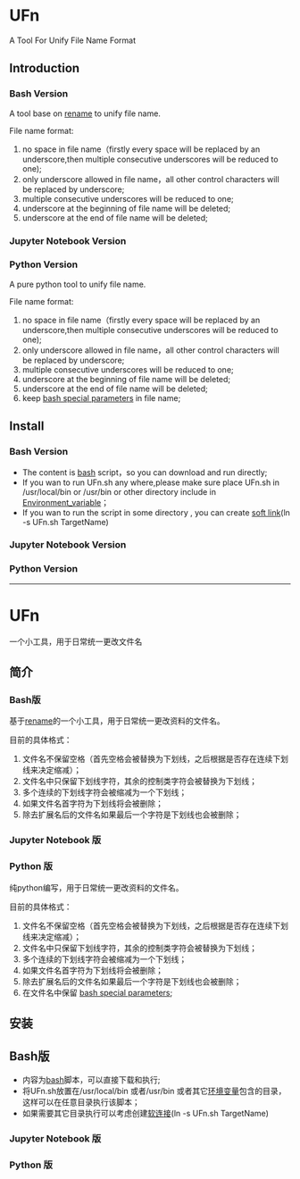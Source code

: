# UFn
A Tool For Unify File Name Format

## Introduction
### Bash Version
A tool base on [rename](http://plasmasturm.org/code/rename/) to unify file name.

File name format:
1. no space in file name（firstly every space will be replaced by an underscore,then multiple consecutive underscores will be reduced to one);
2. only underscore allowed in file name，all other control characters will be replaced by underscore;
3. multiple consecutive underscores will be reduced to one;
4. underscore at the beginning of file name will be deleted;
5. underscore at the end of file name will be deleted;

### Jupyter Notebook Version

### Python Version
A pure python tool to unify file name.

File name format:
1. no space in file name（firstly every space will be replaced by an underscore,then multiple consecutive underscores will be reduced to one);
2. only underscore allowed in file name，all other control characters will be replaced by underscore;
3. multiple consecutive underscores will be reduced to one;
4. underscore at the beginning of file name will be deleted;
5. underscore at the end of file name will be deleted;
6. keep [bash special parameters](https://www.gnu.org/software/bash/manual/html_node/Special-Parameters.html) in file name;

## Install
### Bash Version
* The content is [bash](https://www.gnu.org/software/bash/) script，so you can download and run directly;
* If you wan to run UFn.sh any where,please make sure place UFn.sh in /usr/local/bin or /usr/bin or other directory include in [Environment_variable](https://en.wikipedia.org/wiki/Environment_variable)；
* If you wan to run the script in some directory , you can create [soft link](https://en.wikipedia.org/wiki/Ln_(Unix))(ln -s UFn.sh TargetName)

### Jupyter Notebook Version

### Python Version

---

# UFn
一个小工具，用于日常统一更改文件名

## 简介
### Bash版
基于[rename](http://plasmasturm.org/code/rename/)的一个小工具，用于日常统一更改资料的文件名。

目前的具体格式：
1. 文件名不保留空格（首先空格会被替换为下划线，之后根据是否存在连续下划线来决定缩减）；
2. 文件名中只保留下划线字符，其余的控制类字符会被替换为下划线；
3. 多个连续的下划线字符会被缩减为一个下划线；
4. 如果文件名首字符为下划线将会被删除；
5. 除去扩展名后的文件名如果最后一个字符是下划线也会被删除；

### Jupyter Notebook 版

### Python 版
纯python编写，用于日常统一更改资料的文件名。

目前的具体格式：
1. 文件名不保留空格（首先空格会被替换为下划线，之后根据是否存在连续下划线来决定缩减）；
2. 文件名中只保留下划线字符，其余的控制类字符会被替换为下划线；
3. 多个连续的下划线字符会被缩减为一个下划线；
4. 如果文件名首字符为下划线将会被删除；
5. 除去扩展名后的文件名如果最后一个字符是下划线也会被删除；
6. 在文件名中保留 [bash special parameters](https://www.gnu.org/software/bash/manual/html_node/Special-Parameters.html);

## 安装
## Bash版
* 内容为[bash](https://www.gnu.org/software/bash/)脚本，可以直接下载和执行;
* 将UFn.sh放置在/usr/local/bin 或者/usr/bin 或者其它[环境变量](https://en.wikipedia.org/wiki/Environment_variable)包含的目录，这样可以在任意目录执行该脚本；
* 如果需要其它目录执行可以考虑创建[软连接](https://en.wikipedia.org/wiki/Ln_(Unix))(ln -s UFn.sh TargetName)

### Jupyter Notebook 版

### Python 版
